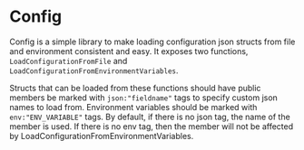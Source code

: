 Config
========

Config is a simple library to make loading configuration json structs from file and environment consistent and easy. It
exposes two functions, `LoadConfigurationFromFile` and `LoadConfigurationFromEnvironmentVariables`.

Structs that can be loaded from these functions should have public members be marked with `json:"fieldname"` tags to specify custom
json names to load from. Environment variables should be marked with `env:"ENV_VARIABLE"` tags. By default, if there is no json tag,
the name of the member is used. If there is no env tag, then the member will not be affected by LoadConfigurationFromEnvironmentVariables.